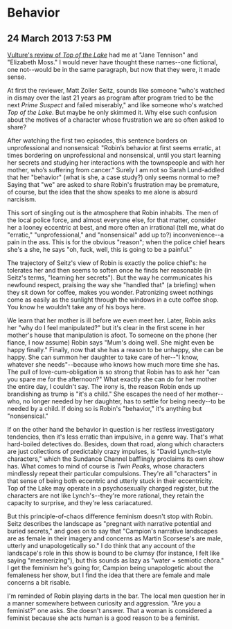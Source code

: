 # Behavior
## 24 March 2013 7:53 PM

[Vulture's review of _Top of the Lake_][1] had me at "Jane Tennison" and "Elizabeth Moss." I would never have thought these names--one fictional, one not--would be in the same paragraph, but now that they were, it made sense.

At first the reviewer, Matt Zoller Seitz, sounds like someone "who's watched in dismay over the last 21 years as program after program tried to be the next _Prime Suspect_ and failed miserably," and like someone who's watched _Top of the Lake_. But maybe he only skimmed it. Why else such confusion about the motives of a character whose frustration we are so often asked to share?

After watching the first two episodes, this sentence borders on unprofessional and nonsensical: "Robin’s behavior at first seems erratic, at times bordering on unprofessional and nonsensical, until you start learning her secrets and studying her interactions with the townspeople and with her mother, who’s suffering from cancer." Surely I am not so Sarah Lund-addled that her "behavior" (what is she, a case study?) only seems normal to me? Saying that "we" are asked to share Robin's frustration may be premature, of course, but the idea that the show speaks to me alone is absurd narcisism.

This sort of singling out is the atmosphere that Robin inhabits. The men of the local police force, and almost everyone else, for that matter, consider her a looney eccentric at best, and more often an irrational (tell me, what do "erratic," "unprofessional," and "nonsensical" add up to?) inconvenience--a pain in the ass. This is for the obvious "reason"; when the police chief hears she's a she, he says "oh, fuck, well, this is going to be a painful."

The trajectory of Seitz's view of Robin is exactly the police chief's: he tolerates her and then seems to soften once he finds her reasonable (in Seitz's terms, "learning her secrets"). But the way he communicates his newfound respect, praising the way she "handled that" (a briefing) when they sit down for coffee, makes you wonder. Patronizing sweet nothings come as easily as the sunlight through the windows in a cute coffee shop. You know he wouldn't take any of his boys here.

We learn that her mother is ill before we even meet her. Later, Robin asks her "why do I feel manipulated?" but it's clear in the first scene in her mother's house that manipulation is afoot. To someone on the phone (her fiance, I now assume) Robin says "Mum's doing well. She might even be happy finally." Finally, now that she has a reason to be unhappy, she can be happy. She can summon her daughter to take care of her--"I know, whatever she needs"--because who knows how much more time she has. The pull of love-cum-obligation is so strong that Robin has to ask her "can you spare me for the afternoon?" What exactly she can do for her mother the entire day, I couldn't say. The irony is, the reason Robin ends up brandishing as trump is "it's a child." She escapes the need of her mother--who, no longer needed by her daughter, has to settle for being needy--to be needed by a child. If doing so is Robin's "behavior," it's anything but "nonsensical."

If on the other hand the behavior in question is her restless investigatory tendencies, then it's less erratic than impulsive, in a genre way. That's what hard-boiled detectives do. Besides, down that road, along which characters are just collections of predictably crazy impulses, is "David Lynch-style characters," which the Sundance Channel bafflingly proclaims its own show has. What comes to mind of course is _Twin Peaks_, whose characters mindlessly repeat their particular compulsions. They're all "characters" in that sense of being both eccentric and utterly stuck in their eccentricity. Top of the Lake may operate in a psychosexually charged register, but the characters are not like Lynch's--they're more rational, they retain the capacity to surprise, and they're less cariacatured.

But this principle-of-chaos difference feminism doesn't stop with Robin. Seitz describes the landscape as "pregnant with narrative potential and buried secrets," and goes on to say that "Campion's narrative landscapes are as female in their imagery and concerns as Martin Scorsese's are male, utterly and unapologetically so." I do think that any account of the landscape's role in this show is bound to be clumsy (for instance, I felt like saying "mesmerizing"), but this sounds as lazy as "water = semiotic chora." I get the feminism he's going for, Campion being unapologetic about the femaleness her show, but I find the idea that there are female and male concerns a bit risable.

I'm reminded of Robin playing darts in the bar. The local men question her in a manner somewhere between curiosity and aggression. "Are you a feminist?" one asks. She doesn't answer. That a woman is considered a feminist because she acts human is a good reason to be a feminist.

   [1]: http://www.vulture.com/2013/03/tv-review-top-of-the-lake.html

